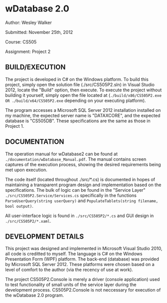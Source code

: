 # wDatabase 2.0

Author: Wesley Walker

Submitted: November 25th, 2012

Course: CS505

Assignment: Project 2


## BUILD/EXECUTION
The project is developed in C# on the Windows platform.  To build this project, simply open the solution file
(./src/CS505P2.sln) in Visual Studio 2012, locate the "Build" option, then execute.  To execute the project
without building it yourself, simply open the file located at (`./build/x86/CS505P2.exe OR ./build/x64/CS505P2.exe` depending on your executing platform).

The program accesses a Microsoft SQL Server 2012 installation installed on my machine, the expected 
server name is "DATAXCORE", and the expected database is "CS505DB".  These specifications are the same
as those in Project 1.

## DOCUMENTATION
The operation manual for wDatabase2 can be found at `./documentation/wDatabase_Manual.pdf`.  The manual contains screen captures of the execution process, showing the desired requirements being met upon execution.  

The code itself (located throughout ./src/*.cs) is documented in hopes of maintaining a transparent program design and implementation based on the specifications.  The bulk of logic can be found in the "Service Layer" `./src/CS505P2.Service/Services.cs` specifically in the functions `ParseUserQuery(string userQuery)` and `PopulateTablets(string filename, bool output)`. 

All user-interface logic is found in `./src/CS505P2/*.cs` and GUI design in `./src/CS505P2/*.xaml`.

## DEVELOPMENT DETAILS
This project was designed and implemented in Microsoft Visual Studio 2010, all code is creditted to myself.
The language is C# on the Windows Presentation Form (WPF) platform.  The back-end (database) was provided by Microsoft SQL Server 2012.  These platforms were chosen based on a level of comfort to the author (via the recency of use at work). 

The project CS505P2.Console is merely a driver (console application) used to test functionality of small units of the service layer during the development process.  CS505P2.Console is not neccessary for execution of the wDatabase 2.0 program.
